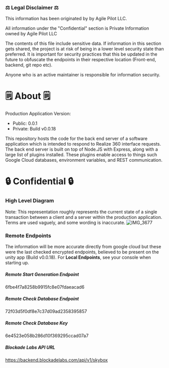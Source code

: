 ### ⚖️ Legal Disclaimer ⚖️
This information has been originated by by Agile Pilot LLC.

All information under the "Confidential" section is Private Information owned by Agile Pilot LLC

The contents of this file include sensitive data. If information in this section gets shared, the project is at risk of being in a lower level security state than preferred.
It is important for security practices that this be updated in the future to obfuscate the endpoints in their respective location (Front-end, backend, git repo etc).

Anyone who is an active maintainer is responsible for information security.
# 🗒️ About 🗒️
Production Application Version: 
- Public: 0.0.1
- Private: Build v0.0.18

This repository hosts the code for the back end server of a software application which is intended to respond to Realize 360 interface requests. 
The back end server is built on top of Node.JS with Express, along with a large list of plugins installed. These plugins enable access to things such Google Cloud databases, environment variables, and REST communication.

# 🔒 Confidential 🔒
### High Level Diagram
Note: This representation roughly represents the current state of a single transaction between a client and a server within the production application. Terms are used vaguely, and some wording is inaccurate.
![IMG_3677](https://github.com/nicholasamato/realizeapi/assets/70933144/dbfbd1e3-1004-47fd-a83c-ddc4e337a6eb)

### Remote Endpoints
The information will be more accurate directly from google cloud but these were the last checked encrypted endpoints, believed to be present on the unity app (Build v0.0.18). For **Local Endpoints**, see your console when starting up.

##### Remote Start Generation Endpoint
6fbe4f7a8258b9915fc8e07fdaeacad6

##### Remote Check Database Endpoint
72f03d5f0df8e7c37d09ad2358395857

##### Remote Check Database Key
6e4523e058b286d10f369295ccad07a7

##### Blockade Labs API URL
https://backend.blockadelabs.com/api/v1/skybox
